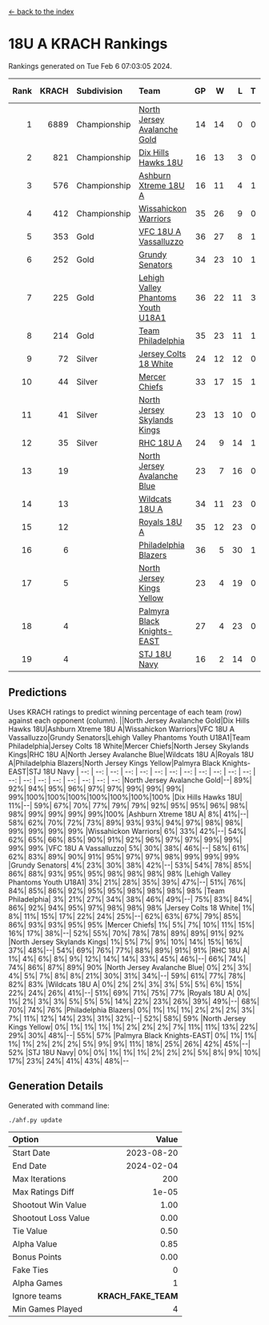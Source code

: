 [<- back to the index](readme.md)
# 18U A KRACH Rankings
Rankings generated on Tue Feb  6 07:03:05 2024.

Rank|KRACH|Subdivision|Team|GP|W|L|T|OTW|OTL|SoS|Exp Wins|Win Diff
---:|---:|:---|:---|---:|---:|---:|---:|---:|---:|---:|---:|---:
1|6889|Championship|[North Jersey Avalanche Gold](https://gamesheetstats.com/seasons/3659/teams/140737/schedule)|14|14|0|0|0|0|87|14.8|-0.0
2|821|Championship|[Dix Hills Hawks 18U](https://gamesheetstats.com/seasons/3659/teams/140731/schedule)|16|13|3|0|1|0|557|13.9|0.0
3|576|Championship|[Ashburn Xtreme 18U A](https://gamesheetstats.com/seasons/3659/teams/140730/schedule)|16|11|4|1|1|0|260|12.4|0.0
4|412|Championship|[Wissahickon Warriors](https://gamesheetstats.com/seasons/3659/teams/140748/schedule)|35|26|9|0|0|1|205|26.9|0.0
5|353|Gold|[VFC 18U A Vassalluzzo](https://gamesheetstats.com/seasons/3659/teams/140746/schedule)|36|27|8|1|2|2|154|28.4|0.0
6|252|Gold|[Grundy Senators](https://gamesheetstats.com/seasons/3659/teams/140732/schedule)|34|23|10|1|1|0|188|24.4|0.0
7|225|Gold|[Lehigh Valley Phantoms Youth U18A1](https://gamesheetstats.com/seasons/3659/teams/140734/schedule)|36|22|11|3|1|0|196|24.4|0.0
8|214|Gold|[Team Philadelphia](https://gamesheetstats.com/seasons/3659/teams/140745/schedule)|35|23|11|1|0|0|197|24.4|0.0
9|72|Silver|[Jersey Colts 18 White](https://gamesheetstats.com/seasons/3659/teams/140733/schedule)|24|12|12|0|0|2|946|12.9|0.0
10|44|Silver|[Mercer Chiefs](https://gamesheetstats.com/seasons/3659/teams/140735/schedule)|33|17|15|1|1|1|489|18.4|0.0
11|41|Silver|[North Jersey Skylands Kings](https://gamesheetstats.com/seasons/3659/teams/140739/schedule)|23|13|10|0|1|1|946|13.9|0.0
12|35|Silver|[RHC 18U A](https://gamesheetstats.com/seasons/3659/teams/140742/schedule)|24|9|14|1|0|2|177|10.4|0.0
13|19||[North Jersey Avalanche Blue](https://gamesheetstats.com/seasons/3659/teams/140736/schedule)|23|7|16|0|0|1|158|7.9|0.0
14|13||[Wildcats 18U A](https://gamesheetstats.com/seasons/3659/teams/140747/schedule)|34|11|23|0|3|1|661|11.9|0.0
15|12||[Royals 18U A](https://gamesheetstats.com/seasons/3659/teams/140743/schedule)|35|12|23|0|1|1|129|12.9|0.0
16|6||[Philadelphia Blazers](https://gamesheetstats.com/seasons/3659/teams/140741/schedule)|36|5|30|1|0|3|178|6.4|0.0
17|5||[North Jersey Kings Yellow](https://gamesheetstats.com/seasons/3659/teams/140738/schedule)|23|4|19|0|1|0|641|4.9|0.0
18|4||[Palmyra Black Knights-EAST](https://gamesheetstats.com/seasons/3659/teams/140740/schedule)|27|4|23|0|2|0|158|4.9|0.0
19|4||[STJ 18U Navy](https://gamesheetstats.com/seasons/3659/teams/140744/schedule)|16|2|14|0|0|0|139|2.9|0.0

## Predictions
Uses KRACH ratings to predict winning percentage of each team (row) against each opponent (column).
||North Jersey Avalanche Gold|Dix Hills Hawks 18U|Ashburn Xtreme 18U A|Wissahickon Warriors|VFC 18U A Vassalluzzo|Grundy Senators|Lehigh Valley Phantoms Youth U18A1|Team Philadelphia|Jersey Colts 18 White|Mercer Chiefs|North Jersey Skylands Kings|RHC 18U A|North Jersey Avalanche Blue|Wildcats 18U A|Royals 18U A|Philadelphia Blazers|North Jersey Kings Yellow|Palmyra Black Knights-EAST|STJ 18U Navy
| --: | --: | --: | --: | --: | --: | --: | --: | --: | --: | --: | --: | --: | --: | --: | --: | --: | --: | --: | --: 
|North Jersey Avalanche Gold|--| 89%| 92%| 94%| 95%| 96%| 97%| 97%| 99%| 99%| 99%| 99%|100%|100%|100%|100%|100%|100%|100%
|Dix Hills Hawks 18U| 11%|--| 59%| 67%| 70%| 77%| 79%| 79%| 92%| 95%| 95%| 96%| 98%| 98%| 99%| 99%| 99%| 99%|100%
|Ashburn Xtreme 18U A|  8%| 41%|--| 58%| 62%| 70%| 72%| 73%| 89%| 93%| 93%| 94%| 97%| 98%| 98%| 99%| 99%| 99%| 99%
|Wissahickon Warriors|  6%| 33%| 42%|--| 54%| 62%| 65%| 66%| 85%| 90%| 91%| 92%| 96%| 97%| 97%| 99%| 99%| 99%| 99%
|VFC 18U A Vassalluzzo|  5%| 30%| 38%| 46%|--| 58%| 61%| 62%| 83%| 89%| 90%| 91%| 95%| 97%| 97%| 98%| 99%| 99%| 99%
|Grundy Senators|  4%| 23%| 30%| 38%| 42%|--| 53%| 54%| 78%| 85%| 86%| 88%| 93%| 95%| 95%| 98%| 98%| 98%| 98%
|Lehigh Valley Phantoms Youth U18A1|  3%| 21%| 28%| 35%| 39%| 47%|--| 51%| 76%| 84%| 85%| 86%| 92%| 95%| 95%| 98%| 98%| 98%| 98%
|Team Philadelphia|  3%| 21%| 27%| 34%| 38%| 46%| 49%|--| 75%| 83%| 84%| 86%| 92%| 94%| 95%| 97%| 98%| 98%| 98%
|Jersey Colts 18 White|  1%|  8%| 11%| 15%| 17%| 22%| 24%| 25%|--| 62%| 63%| 67%| 79%| 85%| 86%| 93%| 93%| 95%| 95%
|Mercer Chiefs|  1%|  5%|  7%| 10%| 11%| 15%| 16%| 17%| 38%|--| 52%| 55%| 70%| 78%| 78%| 89%| 89%| 91%| 92%
|North Jersey Skylands Kings|  1%|  5%|  7%|  9%| 10%| 14%| 15%| 16%| 37%| 48%|--| 54%| 69%| 76%| 77%| 88%| 89%| 91%| 91%
|RHC 18U A|  1%|  4%|  6%|  8%|  9%| 12%| 14%| 14%| 33%| 45%| 46%|--| 66%| 74%| 74%| 86%| 87%| 89%| 90%
|North Jersey Avalanche Blue|  0%|  2%|  3%|  4%|  5%|  7%|  8%|  8%| 21%| 30%| 31%| 34%|--| 59%| 61%| 77%| 78%| 82%| 83%
|Wildcats 18U A|  0%|  2%|  2%|  3%|  3%|  5%|  5%|  6%| 15%| 22%| 24%| 26%| 41%|--| 51%| 69%| 71%| 75%| 77%
|Royals 18U A|  0%|  1%|  2%|  3%|  3%|  5%|  5%|  5%| 14%| 22%| 23%| 26%| 39%| 49%|--| 68%| 70%| 74%| 76%
|Philadelphia Blazers|  0%|  1%|  1%|  1%|  2%|  2%|  2%|  3%|  7%| 11%| 12%| 14%| 23%| 31%| 32%|--| 52%| 58%| 59%
|North Jersey Kings Yellow|  0%|  1%|  1%|  1%|  1%|  2%|  2%|  2%|  7%| 11%| 11%| 13%| 22%| 29%| 30%| 48%|--| 55%| 57%
|Palmyra Black Knights-EAST|  0%|  1%|  1%|  1%|  1%|  2%|  2%|  2%|  5%|  9%|  9%| 11%| 18%| 25%| 26%| 42%| 45%|--| 52%
|STJ 18U Navy|  0%|  0%|  1%|  1%|  1%|  2%|  2%|  2%|  5%|  8%|  9%| 10%| 17%| 23%| 24%| 41%| 43%| 48%|--

## Generation Details

Generated with command line:
```
./ahf.py update
```

| Option | Value |
| :----- | ----: |
| Start Date | 2023-08-20 |
| End Date | 2024-02-04 |
| Max Iterations | 200 |
| Max Ratings Diff | 1e-05 |
| Shootout Win Value | 1.00 |
| Shootout Loss Value | 0.00 |
| Tie Value | 0.50 |
| Alpha Value | 0.85 |
| Bonus Points | 0.00 |
| Fake Ties | 0 |
| Alpha Games | 1 |
| Ignore teams | __KRACH_FAKE_TEAM__ |
| Min Games Played | 4 |

